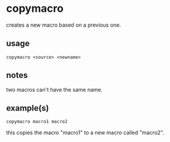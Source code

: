 # copymacro

creates a new macro based on a previous one.

## usage

```
copymacro <source> <newname>
```

## notes

two macros can't have the same name.

## example(s)

```
copymacro macro1 macro2
```

this copies the macro "macro1" to a new macro called "macro2".
